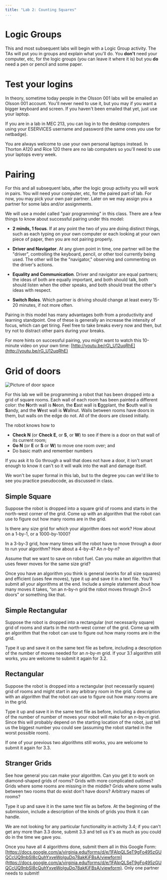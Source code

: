 ```yaml
---
title: "Lab 2: Counting Squares"
...
```


# Logic Groups

This and most subsequent labs will begin with a Logic Group activity.
The TAs will put you in groups and explain what you'll do.
You **don't** need your computer, etc, for the logic groups (you can leave it where it is)
but you **do** need a pen or pencil and some paper.


# Test your logins

In theory, sometime today people in the Olsson 001 labs will be emailed an Olsson 001 account.  You'll never need to use it, but you may if you want a bigger keyboard and screen. If you haven't been emailed that yet, just use your laptop.

If you are in a lab in MEC 213, you can log in to the desktop computers using your ESERVICES username and password (the same ones you use for netbadge).

You are always welcome to use your own personal laptops instead.
In Thorton A120 and Rice 120 there are no lab computers so you'll need to use your laptops every week.


# Pairing

For this and all subsequent labs, after the logic group activity you will work in pairs.
You will need your computer, etc, for the paired part of lab.
For now, you may pick your own pair partner.
Later on we may assign you a partner for some labs and/or assignments.

We will use a model called "pair programming" in this class. There are a
few things to know about successful pairing under this model:

-   **2 minds, 1 focus**. If at any point the two of you are doing
    distinct things, such as each typing on your own computer or each
    looking at your own piece of paper, then you are not pairing
    properly.
    
-   **Driver and Navigator**. At any given point in time, one partner
    will be the "driver", controlling the keyboard, pencil, or other
    tool currently being used. The other will be the "navigator,"
    observing and commenting on the driver's actions.
    
-   **Equality and Communication**. Driver and navigator are equal
    partners; the ideas of both are equally important, and both should
    talk, both should listen when the other speaks, and both should
    treat the other's ideas with respect.
    
-   **Switch Roles**. Which partner is driving should change at least
    every 15-20 minutes, if not more often.

Pairing in this model has many advantages both from a productivity and
learning standpoint. One of these is generally an increase the intensity
of focus, which can get tiring. Feel free to take breaks every now and
then, but try not to distract other pairs during your breaks.

For more hints on successful pairing, you might want to watch this
10-minute video on your own time:
[http://youtu.be/rG\_U12uqRhE](http://youtu.be/rG_U12uqRhE)

# Grid of doors

![Picture of door space](/images/gridrooms.png)

For this lab we will be programming a robot that has been dropped into a
grid of square rooms. Each wall of each room has been painted a
different color: the **N**orth wall is **N**eon, the
**E**ast wall is **E**ggplant, the **S**outh wall is
**S**andy, and the **W**est wall is **W**allnut. Walls
between rooms have doors in them, but walls on the edge do not. All of
the doors are closed initially.

The robot knows how to

-   **Check N** (or **Check E**, or **S**, or **W**) to see if there is
    a door on that wall of its current room;
-   **Go N** (or **E** or **S** or **W**) to move one room over; and
-   Do basic math and remember numbers

If you ask it to Go through a wall that does not have a door, it isn't
smart enough to know it can't so it will walk into the wall and damage
itself.

We won't be super formal in this lab,
but to the degree you can we'd like to see you practice pseudocode, as discussed in class.

## Simple Square

Suppose the robot is dropped into a square grid of rooms and starts in
the north-west corner of the grid. Come up with an algorithm that the
robot can use to figure out how many rooms are in the grid.

Is there any size grid for which your algorithm does not work? How about
on a 1-by-1, or a 1000-by-1000?

In a 3-by-3 grid, how many times will the robot have to move through a
door to run your algorithm? How about a 4-by-4? An *n*-by-*n*?

Assume that we want to save on robot fuel. Can you make an algorithm
that uses fewer moves for the same size grid?

Once you have an algorithm you think is general (works for all size
squares) and efficient (uses few moves), type it up and save it in a
text file. You'll submit all your algorithms at the end. Include a
simple statement about how many moves it takes, “on an n-by-n grid the
robot moves through 2n+5 doors” or something like that.

## Simple Rectangular

Suppose the robot is dropped into a rectangular (not necessarily square)
grid of rooms and starts in the north-west corner of the grid. Come up
with an algorithm that the robot can use to figure out how many rooms
are in the grid.

Type it up and save it on the same text file as before, including a
description of the number of moves needed for an *n*-by-*m* grid. If
your 3.1 algorithm still works, you are welcome to submit it again for
3.2.

## Rectangular

Suppose the robot is dropped into a rectangular (not necessarily square)
grid of rooms and might start in any arbitrary room in the grid. Come up
with an algorithm that the robot can use to figure out how many rooms
are in the grid.

Type it up and save it in the same text file as before, including a
description of the number of number of moves your robot will make for an
*n*-by-*m* grid. Since this will probably depend on the starting
location of the robot, just tell us the biggest number you could see
(assuming the robot started in the worst possible room).

If one of your previous two algorithms still works, you are welcome to
submit it again for 3.3.

## Stranger Grids

See how general you can make your algorithm. Can you get it to work on
diamond-shaped grids of rooms? Grids with more complicated outlines?
Grids where some rooms are missing in the middle? Grids where some walls
between two rooms that do exist don't have doors? Arbitrary mazes of
rooms?

Type it up and save it in the same text file as before. At the beginning
of the submission, include a description of the kinds of grids you think
it can handle.

We are not looking for any particular functionality in activity 3.4; if
you can't get any more than 3.3 done, submit 3.3 and tell us it's as
much as you could do in the time we gave you.

Once you have all 4 algorithms done, submit them all in this Google
Form:
[https://docs.google.com/a/virginia.edu/forms/d/e/1FAIpQLSeT9gFo495zGUQCcUQ9nbSI8cQuhYxveWoIguDq78akKiFBsA/viewform](https://docs.google.com/a/virginia.edu/forms/d/e/1FAIpQLSeT9gFo495zGUQCcUQ9nbSI8cQuhYxveWoIguDq78akKiFBsA/viewform).
Only one partner needs to submit!
